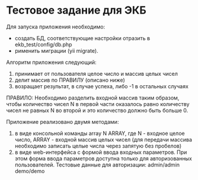 <h1>Тестовое задание для ЭКБ</h1>

Для запуска приложения необходимо:
- создать БД, соответствующие настройки отразить в ekb_test/config/db.php
- рименить миграции (yii migrate).

Алгоритм приложения следующий:
1. принимает от пользователя целое число и массив целых чисел
2. делит массив по ПРАВИЛУ (описано ниже)
3. возращает результат, в случае успеха, либо -1 в остальных случаях

ПРАВИЛО: Необходимо разделить входной массив таким образом, чтобы количество чисел N в первой части оказалось равно
количеству чисел не равных N во второй и это количество должно быть больше 0.

Приложение реализовано двумя методами:

1. в виде консольной команды array N ARRAY, где N - входное целое число, ARRAY - входной массив целых чисел (для передачи массива необходимо записать целые числа через запятую без пробелов)
2. в виде web-интерфейса с формой ввода входных параметров. При этом форма ввода параметров доступна только для авторизованных пользователей.
Тестовые данные для авторизации:
admin/admin
demo/demo

